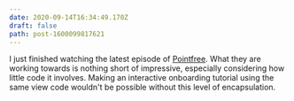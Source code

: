 ```yaml
---
date: 2020-09-14T16:34:49.170Z
draft: false
path: post-1600099817621
---
```

I just finished watching the latest episode of [Pointfree](https://www.pointfree.co). What they are working towards is nothing short of impressive, especially considering how little code it involves. Making an interactive onboarding tutorial using the same view code wouldn't be possible without this level of encapsulation.